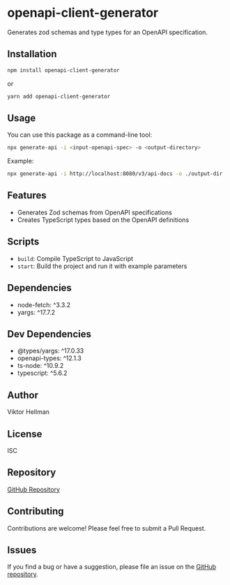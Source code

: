 # openapi-client-generator

Generates zod schemas and type types for an OpenAPI specification.

## Installation

```bash
npm install openapi-client-generator
```

or

```bash
yarn add openapi-client-generator
```

## Usage

You can use this package as a command-line tool:

```bash
npx generate-api -i <input-openapi-spec> -o <output-directory>
```

Example:

```bash
npx generate-api -i http://localhost:8080/v3/api-docs -o ./output-dir
```

## Features

- Generates Zod schemas from OpenAPI specifications
- Creates TypeScript types based on the OpenAPI definitions

## Scripts

- `build`: Compile TypeScript to JavaScript
- `start`: Build the project and run it with example parameters

## Dependencies

- node-fetch: ^3.3.2
- yargs: ^17.7.2

## Dev Dependencies

- @types/yargs: ^17.0.33
- openapi-types: ^12.1.3
- ts-node: ^10.9.2
- typescript: ^5.6.2

## Author

Viktor Hellman

## License

ISC

## Repository

[GitHub Repository](https://github.com/username/repository.git)

## Contributing

Contributions are welcome! Please feel free to submit a Pull Request.

## Issues

If you find a bug or have a suggestion, please file an issue on the [GitHub repository](https://github.com/username/repository/issues).
